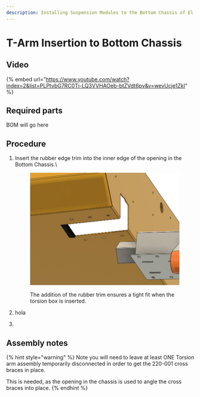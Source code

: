 ```yaml
---
description: Installing Suspension Modules to the Bottom Chassis of El Mandadero.
---
```


# T-Arm Insertion to Bottom Chassis

## Video

{% embed url="https://www.youtube.com/watch?index=2&list=PLPtvbG7RC0Ti-LQ3VVHAOeb-btZVdt6pv&v=wevUcje1ZkI" %}

## Required parts

BOM will go here

## Procedure

1.  Insert the rubber edge trim into the inner edge of the opening in the Bottom Chassis.\


    <figure><img src="../../../../.gitbook/assets/image (1).png" alt=""><figcaption><p>The addition of the rubber trim ensures a tight fit when the torsion box is inserted.</p></figcaption></figure>
2. hola
3.

## Assembly notes



{% hint style="warning" %}
Note you will need to leave at least ONE Torsion arm assembly temporarily disconnected in order to get the 220-001 cross braces in place.&#x20;

This is needed, as the opening in the chassis is used to angle the cross braces into place.&#x20;
{% endhint %}
